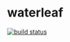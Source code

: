 # waterleaf
[![build status][shields travis]][travis waterleaf]

[shields travis]: https://img.shields.io/travis/com/Stassi/waterleaf.svg
[travis waterleaf]: https://travis-ci.com/Stassi/waterleaf (travis: waterleaf)

